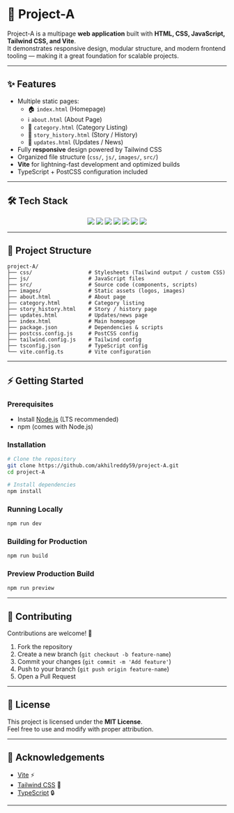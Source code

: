 # 🚀 Project-A

Project-A is a multipage **web application** built with **HTML, CSS, JavaScript, Tailwind CSS, and Vite**.  
It demonstrates responsive design, modular structure, and modern frontend tooling — making it a great foundation for scalable projects.

---

## ✨ Features

- Multiple static pages:
  - 🏠 `index.html` (Homepage)
  - ℹ️ `about.html` (About Page)
  - 📂 `category.html` (Category Listing)
  - 📖 `story_history.html` (Story / History)
  - 📰 `updates.html` (Updates / News)
- Fully **responsive** design powered by Tailwind CSS
- Organized file structure (`css/`, `js/`, `images/`, `src/`)
- **Vite** for lightning-fast development and optimized builds
- TypeScript + PostCSS configuration included

---

## 🛠️ Tech Stack

<p align="center">
  <img src="https://img.shields.io/badge/HTML5-E34F26?style=for-the-badge&logo=html5&logoColor=white" />
  <img src="https://img.shields.io/badge/CSS3-1572B6?style=for-the-badge&logo=css3&logoColor=white" />
  <img src="https://img.shields.io/badge/Tailwind_CSS-06B6D4?style=for-the-badge&logo=tailwindcss&logoColor=white" />
  <img src="https://img.shields.io/badge/JavaScript-323330?style=for-the-badge&logo=javascript&logoColor=F7DF1E" />
  <img src="https://img.shields.io/badge/TypeScript-007ACC?style=for-the-badge&logo=typescript&logoColor=white" />
  <img src="https://img.shields.io/badge/Vite-646CFF?style=for-the-badge&logo=vite&logoColor=FFD62E" />
  <img src="https://img.shields.io/badge/Node.js-339933?style=for-the-badge&logo=nodedotjs&logoColor=white" />
</p>

---

## 📂 Project Structure

```text
project-A/
├── css/                  # Stylesheets (Tailwind output / custom CSS)
├── js/                   # JavaScript files
├── src/                  # Source code (components, scripts)
├── images/               # Static assets (logos, images)
├── about.html            # About page
├── category.html         # Category listing
├── story_history.html    # Story / history page
├── updates.html          # Updates/news page
├── index.html            # Main homepage
├── package.json          # Dependencies & scripts
├── postcss.config.js     # PostCSS config
├── tailwind.config.js    # Tailwind config
├── tsconfig.json         # TypeScript config
└── vite.config.ts        # Vite configuration
```

---

## ⚡ Getting Started

### Prerequisites

- Install [Node.js](https://nodejs.org/) (LTS recommended)
- npm (comes with Node.js)

### Installation

```bash
# Clone the repository
git clone https://github.com/akhilreddy59/project-A.git
cd project-A

# Install dependencies
npm install
```

### Running Locally

```bash
npm run dev
```

### Building for Production

```bash
npm run build
```

### Preview Production Build

```bash
npm run preview
```

---

## 🤝 Contributing

Contributions are welcome! 🎉

1. Fork the repository
2. Create a new branch (`git checkout -b feature-name`)
3. Commit your changes (`git commit -m 'Add feature'`)
4. Push to your branch (`git push origin feature-name`)
5. Open a Pull Request

---

## 📜 License

This project is licensed under the **MIT License**.  
Feel free to use and modify with proper attribution.

---

## 🙌 Acknowledgements

- [Vite](https://vitejs.dev/) ⚡
- [Tailwind CSS](https://tailwindcss.com/) 🎨
- [TypeScript](https://www.typescriptlang.org/) 🔒

---
